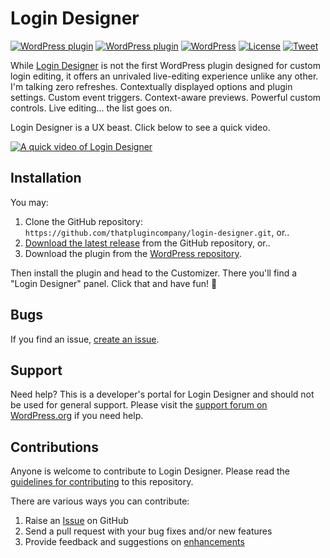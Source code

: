 # Login Designer

[![WordPress plugin](https://img.shields.io/wordpress/plugin/dt/login-designer.svg?style=flat)](https://wordpress.org/plugins/login-designer/) [![WordPress plugin](https://img.shields.io/wordpress/plugin/v/login-designer.svg?style=flat)](https://wordpress.org/plugins/login-designer/) [![WordPress](https://img.shields.io/wordpress/v/login-designer.svg?style=flat)]() [![License](https://img.shields.io/badge/license-GPL--2.0%2B-red.svg)](https://github.com/thatplugincompany/login-designer/blob/master/license.txt) [![Tweet](https://img.shields.io/twitter/url/http/shields.io.svg?style=social)](https://twitter.com/intent/tweet?text=Beautifully%20fast%20WordPress%20login%20customization%20—&url=https://logindesigner.com/&via=logindesigner&hashtags=WordPress)

While [Login Designer](https://logindesigner.com?utm_medium=login-designer-github&utm_source=readme&utm_campaign=readme&utm_content=login-designer) is not the first WordPress plugin designed for custom login editing, it offers an unrivaled live-editing experience unlike any other. I'm talking zero refreshes. Contextually displayed options and plugin settings. Custom event triggers. Context-aware previews. Powerful custom controls. Live editing… the list goes on.

Login Designer is a UX beast. Click below to see a quick video.

[![A quick video of Login Designer](https://user-images.githubusercontent.com/1813435/32916537-6792aa12-caea-11e7-9bb8-d07f00f05b8a.jpg)](https://vimeo.com/243191812#t=1s)

## Installation ##

You may:
1. Clone the GitHub repository: `https://github.com/thatplugincompany/login-designer.git`, or..
2. [Download the latest release](https://github.com/thatplugincompany/login-designer/releases) from the GitHub repository, or..
3. Download the plugin from the [WordPress repository](https://wordpress.org/plugins/login-designer/).

Then install the plugin and head to the Customizer. There you'll find a "Login Designer" panel. Click that and have fun! 🤪

## Bugs ##
If you find an issue, [create an issue](https://github.com/thatplugincompany/login-designer/issues?state=open).

## Support ##
Need help? This is a developer's portal for Login Designer and should not be used for general support. Please visit the [support forum on WordPress.org](https://wordpress.org/support/plugin/login-designer) if you need help.

## Contributions ##
Anyone is welcome to contribute to Login Designer. Please read the [guidelines for contributing](https://github.com/thatplugincompany/login-designer/blob/master/CONTRIBUTING.md) to this repository.

There are various ways you can contribute:

1. Raise an [Issue](https://github.com/thatplugincompany/login-designer/issues) on GitHub
2. Send a pull request with your bug fixes and/or new features
3. Provide feedback and suggestions on [enhancements](https://github.com/thatplugincompany/login-designer/issues?direction=desc&labels=Enhancement&page=1&sort=created&state=open)
